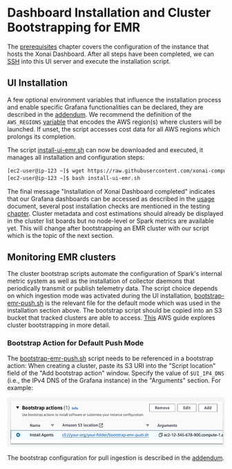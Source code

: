 # Dashboard Installation and Cluster Bootstrapping for EMR
The [prerequisites](./prerequ-emr.md) chapter covers the configuration of the instance that hosts the Xonai Dashboard. After all steps have been completed,
we can [SSH](https://docs.aws.amazon.com/AWSEC2/latest/UserGuide/connect-to-linux-instance.html) into this UI server and execute the installation script.

## UI Installation
A few optional environment variables that influence the installation process and enable specific Grafana functionalities can be declared, they are described in the [addendum](./misc.md/#additional-installation-settings).
We recommend the definition of the `AWS_REGIONS` [variable](./misc.md/#limiting-aws-regions) that encodes the AWS region(s) where clusters will be launched. If unset, the script accesses cost data for 
all AWS regions which prolongs its completion.

The script [install-ui-emr.sh](../scripts/install-ui-emr.sh) can now be downloaded and executed, it manages all installation and configuration steps:
``` bash
[ec2-user@ip-123 ~]$ wget https://raw.githubusercontent.com/xonai-computing/xonai-dashboard/main/scripts/install-ui-emr.sh # Download script
[ec2-user@ip-123 ~]$ bash install-ui-emr.sh
```

The final message "Installation of Xonai Dashboard completed" indicates that our Grafana dashboards can be accessed as described in the [usage](./usage.md) document, several post installation checks are
mentioned in the testing [chapter](./checks.md). Cluster metadata and cost estimations should already be displayed in the cluster list boards but no node-level or Spark metrics are available yet. This will 
change after bootstrapping an EMR cluster with our script which is the topic of the next section.

## Monitoring EMR clusters
The cluster bootstrap scripts automate the configuration of Spark's internal metric system as well as the installation of collector daemons that periodically transmit or publish telemetry data. The 
script choice depends on which ingestion mode was activated during the UI installation, [bootstrap-emr-push.sh](../scripts/bootstrap-emr-push.sh) is the relevant file for the default mode which was
used in the installation section above. The bootstrap script should be copied into an S3 bucket that tracked clusters are able to access. [This](https://docs.aws.amazon.com/emr/latest/ManagementGuide/emr-plan-bootstrap.html)
AWS guide explores cluster bootstrapping in more detail.

### Bootstrap Action for Default Push Mode
The [bootstrap-emr-push.sh](../scripts/bootstrap-emr-push.sh) script needs to be referenced in a bootstrap action: When creating a cluster, paste its S3
URI into the "Script location" field of the "Add bootstrap action" window. Specify the value of `$UI_IP4_DNS` (i.e., the IPv4 DNS of the Grafana instance) in the "Arguments" section. For example:

<img src="../images/BootstrapPush.png" width="528" height="114" />

The bootstrap configuration for pull ingestion is described in the [addendum](./misc.md#pull-mode-activation).
